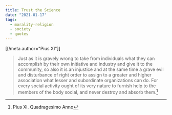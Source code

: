 ```yaml
---
title: Trust the Science
date: "2021-01-17"
tags:
  - morality-religion
  - society
  - quotes
---
```

[[!meta author="Pius XI"]]
> Just as it is gravely wrong to take from individuals what they can accomplish by their own initiative and industry and give it to the community, so also it is an injustice and at the same time a grave evil and disturbance of right order to assign to a greater and higher association what lesser and subordinate organizations can do.  For every social activity ought of its very nature to furnish help to the members of the body social, and never destroy and absorb them.[^20210118-1]

[^20210118-1]: Pius XI.  Quadragesimo Anno

